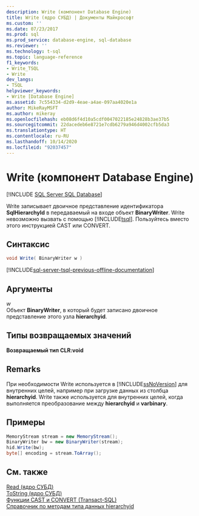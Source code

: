 ```yaml
---
description: Write (компонент Database Engine)
title: Write (ядро СУБД) | Документы Майкрософт
ms.custom: ''
ms.date: 07/23/2017
ms.prod: sql
ms.prod_service: database-engine, sql-database
ms.reviewer: ''
ms.technology: t-sql
ms.topic: language-reference
f1_keywords:
- Write_TSQL
- Write
dev_langs:
- TSQL
helpviewer_keywords:
- Write [Database Engine]
ms.assetid: 7c554334-d2d9-4eae-a4ae-097aa4020e1a
author: MikeRayMSFT
ms.author: mikeray
ms.openlocfilehash: eb08d6f4d10a5cdf0047022185e24828b3ae37b5
ms.sourcegitcommit: 22dacedeb6e8721e7cdb6279a946d4002cfb5da3
ms.translationtype: HT
ms.contentlocale: ru-RU
ms.lasthandoff: 10/14/2020
ms.locfileid: "92037457"
---
```

# <a name="write-database-engine"></a>Write (компонент Database Engine)
[!INCLUDE [SQL Server SQL Database](../../includes/applies-to-version/sql-asdb.md)]

Write записывает двоичное представление идентификатора **SqlHierarchyId** в передаваемый на входе объект **BinaryWriter**. Write невозможно вызвать с помощью [!INCLUDE[tsql](../../includes/tsql-md.md)]. Пользуйтесь вместо этого инструкцией CAST или CONVERT.
  
## <a name="syntax"></a>Синтаксис  
  
```csharp
void Write( BinaryWriter w )
```  

[!INCLUDE[sql-server-tsql-previous-offline-documentation](../../includes/sql-server-tsql-previous-offline-documentation.md)]

## <a name="arguments"></a>Аргументы
*w*  
Объект **BinaryWriter**, в который будет записано двоичное представление этого узла **hierarchyid**.
  
## <a name="return-types"></a>Типы возвращаемых значений  
**Возвращаемый тип CLR:void**
  
## <a name="remarks"></a>Remarks  
При необходимости Write используется в [!INCLUDE[ssNoVersion](../../includes/ssnoversion-md.md)] для внутренних целей, например при загрузке данных из столбца **hierarchyid**. Write также используется для внутренних целей, когда выполняется преобразование между **hierarchyid** и **varbinary**.
  
## <a name="examples"></a>Примеры  
  
```csharp
MemoryStream stream = new MemoryStream();  
BinaryWriter bw = new BinaryWriter(stream);  
hid.Write(bw);  
byte[] encoding = stream.ToArray();  
```  
  
## <a name="see-also"></a>См. также
[Read (ядро СУБД)](../../t-sql/data-types/read-database-engine.md)  
[ToString (ядро СУБД)](../../t-sql/data-types/tostring-database-engine.md)  
[Функции CAST и CONVERT (Transact-SQL)](../../t-sql/functions/cast-and-convert-transact-sql.md)  
[Справочник по методам типа данных hierarchyid](./hierarchyid-data-type-method-reference.md)
  
